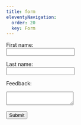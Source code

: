 ```yaml
---
title: form
eleventyNavigation:
  order: 20
  key: Form
---
```


<form action="https://prod-108.westeurope.logic.azure.com:443/workflows/c296b810b382468781b05661b6ee5e85/triggers/manual/paths/invoke?api-version=2016-06-01&sp=%2Ftriggers%2Fmanual%2Frun&sv=1.0&sig=DoYjm5bGluWK0Ov-3PSzJOZtEEMpmqZAjPaFhm0IH6I" method="post">
  <label for="first_name">First name:</label><br>
  <input type="text" id="first_name" name="first_name" value=""><br>
  
  <label for="last_name">Last name:</label><br>
  <input type="text" id="last_name" name="last_name" value=""><br>
  
  <label for="feedback">Feedback:</label><br>
  <textarea id="feedback" name="Feedback"></textarea><br><br>
  
  <input type="submit" value="Submit">
</form>

<script>
document.addEventListener("DOMContentLoaded", function() {
  var form = document.querySelector('form');
  form.addEventListener('submit', function(e) {
    e.preventDefault();
    var formData = new FormData(form);
    var object = {};
    formData.forEach(function(value, key) {
      object[key] = value;
    });
    var json = JSON.stringify(object);

    fetch(form.action, {
      method: 'POST',
      headers: {
        'Content-Type': 'application/json'
      },
      body: json
    })
    .then(response => response.json())
    .then(data => {
      console.log('Success:', data);
      // Handle success here
      alert('Form submitted successfully!');
    })
    .catch((error) => {
      console.error('Error:', error);
      // Handle error here
      alert('An error occurred!');
    });
  });
});
</script>
